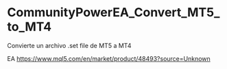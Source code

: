# CommunityPowerEA_Convert_MT5_to_MT4
Convierte un archivo .set file de MT5 a MT4

EA
https://www.mql5.com/en/market/product/48493?source=Unknown